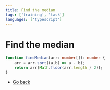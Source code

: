 ```yaml
---
title: Find the median
tags: ['training', 'task']
languages: ['typescript']
---
```

# Find the median

```typescript
function findMedian(arr: number[]): number {
    arr = arr.sort((a,b) => a - b);
    return arr[Math.floor(arr.length / 2)];
}
```

* [Go back](../readme.md)
